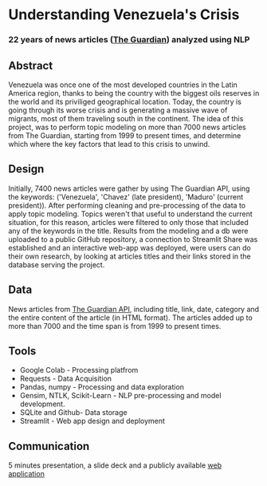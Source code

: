 # Understanding Venezuela's Crisis 
### 22 years of news articles ([The Guardian](https://www.theguardian.com/us)) analyzed using NLP

## Abstract

Venezuela was once one of the most developed countries in the Latin America region, thanks to being the country with the biggest oils reserves in the world
and its priviliged geographical location. Today, the country is going through its worse crisis and is generating a massive wave of migrants, most of them traveling
south in the continent. The idea of this project, was to perform topic modeling on more than 7000 news articles from The Guardian, starting from 1999 to present times, and determine which where the key factors that lead to this crisis to unwind. 


## Design

Initially, 7400 news articles were gather by using The Guardian API, using the keywords: ('Venezuela', 'Chavez' (late president), 'Maduro' (current president)). After performing cleaning and pre-processing of the data to apply topic modeling. Topics weren't that useful to understand the current situation, for this reason, articles were filtered to only those that included any of the keywords in the title. Results from the modeling and a db were uploaded to a public GitHub repository, a connection to Streamlit Share was established and an interactive web-app was deployed, were users can do their own research, by looking at articles titles and their links stored in the database serving the project. 


## Data

News articles from [The Guardian API](https://open-platform.theguardian.com/documentation/search), including title, link, date, category and the entire content of the article (in HTML format). The articles added up to more than 7000 and the time span is from 1999 to present times. 

## Tools 

* Google Colab - Processing platfrom
* Requests - Data Acquisition
* Pandas, numpy - Processing and data exploration
* Gensim, NTLK, Scikit-Learn - NLP pre-processing and model development. 
* SQLite and Github- Data storage
* Streamlit - Web app design and deployment

## Communication 

5 minutes presentation, a slide deck and a publicly available [web application](https://share.streamlit.io/robertue1/engineering/main/app.py)


